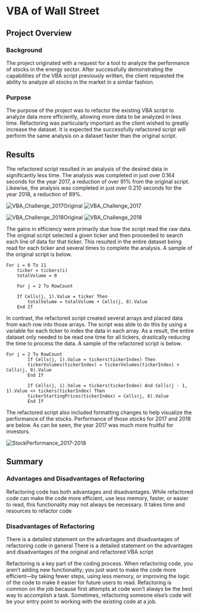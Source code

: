 # VBA of Wall Street

## Project Overview
### Background
The project originated with a request for a tool to analyze the performance of stocks in the energy sector. After successfully demonstrating the capabilities of the VBA script previously written, the client requested the ability to analyze all stocks in the market in a similar fashion.

### Purpose
The purpose of the project was to refactor the existing VBA script to analyze data more efficiently, allowing more data to be analyzed in less time. Refactoring was particularly important as the client wished to greatly increase the dataset. It is expected the successfully refactored script will perform the same analysis on a dataset faster than the original script.

## Results
The refactored script resulted in an analysis of the desired data in significantly less time. The analysis was completed in just over 0.164 seconds for the year 2017, a reduction of over 91% from the original script. Likewise, the analysis was completed in just over 0.210 seconds for the year 2018, a reduction of 89%.

![VBA_Challenge_2017Original](https://user-images.githubusercontent.com/96216947/147621204-de5ac995-f806-4da8-8f13-277ba33e2d00.png) ![VBA_Challenge_2017](https://user-images.githubusercontent.com/96216947/147621207-91f48fe1-e71a-402f-b986-9cd245ac1c06.png)

![VBA_Challenge_2018Original](https://user-images.githubusercontent.com/96216947/147621211-9d0d47df-7564-4aa2-99da-887cd8a96806.png) ![VBA_Challenge_2018](https://user-images.githubusercontent.com/96216947/147621215-20611a1a-27e6-4a7d-ba5b-2545d0368d57.png)

The gains in efficiency were primarily due how the script read the raw data. The original script selected a given ticker and then proceeded to search each line of data for that ticker. This resulted in the entire dataset being read for each ticker and several times to complete the analysis. A sample of the original script is below.

    For i = 0 To 11
        ticker = tickers(i)
        totalVolume = 0

        For j = 2 To RowCount

        If Cells(j, 1).Value = ticker Then
            totalVolume = totalVolume + Cells(j, 8).Value
        End If

In contrast, the refactored script created several arrays and placed data from each row into those arrays. The script was able to do this by using a variable for each ticker to index the data in each array. As a result, the entire dataset only needed to be read one time for all tickers, drastically reducing the time to process the data. A sample of the refactored script is below.

    For j = 2 To RowCount
            If Cells(j, 1).Value = tickers(tickerIndex) Then
            tickerVolumes(tickerIndex) = tickerVolumes(tickerIndex) + Cells(j, 8).Value
            End If
               
            If Cells(j, 1).Value = tickers(tickerIndex) And Cells(j - 1, 1).Value <> tickers(tickerIndex) Then
            tickerStartingPrices(tickerIndex) = Cells(j, 6).Value        
            End If

The refactored script also included formatting changes to help visualize the performance of the stocks. Performance of those stocks for 2017 and 2018 are below. As can be seen, the year 2017 was much more fruitful for investors.

![StockPerformance_2017-2018](https://user-images.githubusercontent.com/96216947/147622230-18f87fd7-94e4-4b14-a4f0-3588d882c6d2.JPG)

## Summary
### Advantages and Disadvantages of Refactoring
Refactoring code has both advantages and disadvantages. While refactored code can make the code more efficient, use less memory, faster, or easier to read, this functionality may not always be necessary. It takes time and resources to refactor code 

### Disadvantages of Refactoring

There is a detailed statement on the advantages and disadvantages of refactoring code in general
There is a detailed statement on the advantages and disadvantages of the original and refactored VBA script

Refactoring is a key part of the coding process. When refactoring code, you aren’t adding new functionality; you just want to make the code more efficient—by taking fewer steps, using less memory, or improving the logic of the code to make it easier for future users to read. Refactoring is common on the job because first attempts at code won’t always be the best way to accomplish a task. Sometimes, refactoring someone else’s code will be your entry point to working with the existing code at a job.
